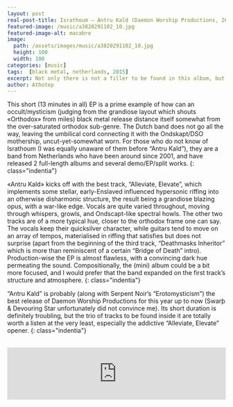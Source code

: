 ```yaml
---
layout: post
real-post-title: Israthoum – Antru Kald (Daemon Worship Productions, 2015)
featured-image: /music/a3820291102_10.jpg
featured-image-alt: macabre
image:
  path: /assets/images/music/a3820291102_10.jpg
  height: 100
  width: 100
categories: [music]
tags:  [black metal, netherlands, 2015]
excerpt: Not only there is not a filler to be found in this album, but it is almost impossible to find a single weak moment; here is magnificence extraordinaire.
author: Athotep
---
```


This short (13 minutes in all) EP is a prime example of how can an occult/mysticism (judging from the grandiose layout which shouts «Orthodox» from miles) black metal release distance itself somewhat from the over-saturated orthodox sub-genre. The Dutch band does not go all the way, leaving the umbilical cord connecting it with the Ondskapt/DSO mothership, uncut-yet-somewhat worn. For those who do not know of Israthoum (I was equally unaware of them before “Antru Kald”), they are a band from Netherlands who have been around since 2001, and have released 2 full-length albums and several demo/EP/split works.
{: class="indentia"}

«Antru Kald» kicks off with the best track, “Alleviate, Elevate”, which implements some stellar, early-Enslaved influenced hypersonic riffing into an otherwise disharmonic structure, the result being a grandiose blazing opus, with a war-like edge. Vocals are quite varied throughout, moving through whispers, growls, and Ondscapt-like spectral howls. The other two tracks are of a more typical hue, closer to the orthodox frame one can say. The vocals keep their quicksilver character, while guitars tend to move on an array of tempos, materialised in riffing that satisfies but does not surprise (apart from the beginning of the third track, “Deathmasks Inheritor” which is more than reminiscent of a certain “Bridge of Death” intro). Production-wise the EP is almost flawless, with a convincing dark hue permeating the sound. Compositionally, the (mini) album could be a bit more focused, and I would prefer that the band expanded on the first track’s structure and atmosphere.
{: class="indentia"}

“Antru Kald” is probably (along with Serpent Noir‘s “Erotomysticism”) the best release of Daemon Worship Productions for this year up to now (Swarþ & Devouring Star unfortunately did not convince me). Its short duration is definitely troubling, but the trio of tracks to be found inside it are totally worth a listen at the very least, especially the addictive “Alleviate, Elevate” opener.
{: class="indentia"}  
<br>
<iframe style="border: 0; width: 100%; height: 120px;" src="https://bandcamp.com/EmbeddedPlayer/album=2089895919/size=large/bgcol=ffffff/linkcol=0687f5/tracklist=false/artwork=small/transparent=true/" seamless><a href="http://israthoum-official.bandcamp.com/album/antru-kald">Antru Kald by Israthoum</a></iframe>